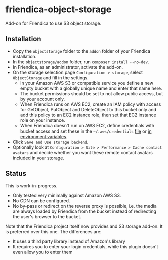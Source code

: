 # friendica-object-storage
Add-on for Friendica to use S3 object storage.

## Installation
- Copy the `objectstorage` folder to the `addon` folder of your Friendica installation.
- In the `objectstorage/addon` folder, run `composer install --no-dev`.
- In Friendica, as an administrator, activate the add-on. 
- On the storage selection page `Configuration > storage`, select `ObjectStorage` and fill in the settings.
  - In your Amazon AWS S3 or compatible service you define a new empty bucket with a globally unique name
    and enter that name here.
  - The bucket permissions should be set to not allow public access, but by your account only.
  - When Friendica runs on AWS EC2, create an IAM policy with access for GetObject, PutObject
    and DeleteObject to this bucket only and add this policy to an EC2 instance role, then set
    that EC2 instance role on your instance.
  - When Friendica doesn't run on AWS EC2, define credentials with bucket access and set these
    in the `~/.aws/credentials`
    [file](https://docs.aws.amazon.com/sdk-for-php/v3/developer-guide/guide_credentials_profiles.html)
    or [in environment variables](https://docs.aws.amazon.com/sdk-for-php/v3/developer-guide/guide_credentials_environment.html).
- Click `Save and Use storage backend`.
- Optionally look at `Configuration > Site > Performance > Cache contact avatars` and
  decide whether you want these remote contact avatars included in your storage.
  
## Status
This is work-in-progress.
- Only tested very minimally against Amazon AWS S3.
- No CDN can be configured.
- No by-pass or redirect on the reverse proxy is possible,
i.e. the media are always loaded by Friendica from the bucket instead of redirecting
the user's browser to the bucket.

Note that the Friendica project itself now provides and S3 storage add-on. It is preferred over
this one. The differences are:
- It uses a third party library instead of Amazon's library
- It requires you to enter your login credentials, while this plugin doesn't even allow you to enter them
